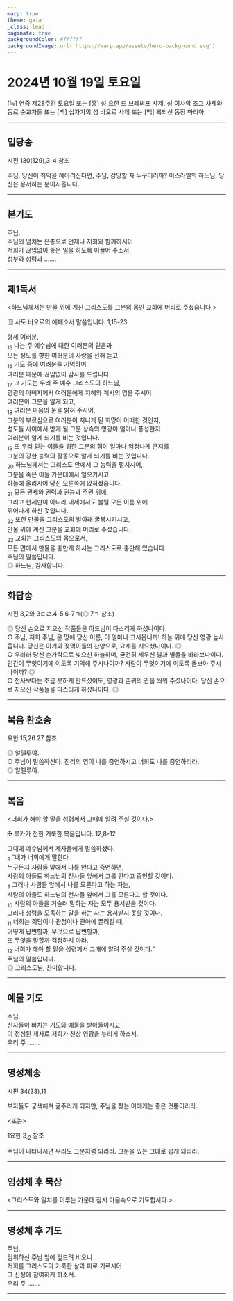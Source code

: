 ```yaml
---
marp: true
theme: gaia
_class: lead
paginate: true
backgroundColor: #ffffff
backgroundImage: url('https://marp.app/assets/hero-background.svg')
---
```


# 2024년 10월 19일 토요일

[녹] 연중 제28주간 토요일 또는 [홍] 성 요한 드 브레뵈프 사제, 성 이사악 조그 사제와 동료 순교자들 또는 [백] 십자가의 성 바오로 사제 또는 [백] 복되신 동정 마리아  




---

## 입당송

시편 130(129),3-4 참조

주님, 당신이 죄악을 헤아리신다면, 주님, 감당할 자 누구이리까? 이스라엘의 하느님, 당신은 용서하는 분이시옵니다.  
  


---

## 본기도

주님,  
주님의 넘치는 은총으로 언제나 저희와 함께하시어  
저희가 끊임없이 좋은 일을 하도록 이끌어 주소서.  
성부와 성령과 …….  
  


---

## 제1독서

<하느님께서는 만물 위에 계신 그리스도를 그분의 몸인 교회에 머리로 주셨습니다.>

▥ 사도 바오로의 에페소서 말씀입니다. 1,15-23

형제 여러분,  
<sub>15</sub> 나는 주 예수님에 대한 여러분의 믿음과  
모든 성도를 향한 여러분의 사랑을 전해 듣고,  
<sub>16</sub> 기도 중에 여러분을 기억하며  
여러분 때문에 끊임없이 감사를 드립니다.  
<sub>17</sub> 그 기도는 우리 주 예수 그리스도의 하느님,  
영광의 아버지께서 여러분에게 지혜와 계시의 영을 주시어  
여러분이 그분을 알게 되고,  
<sub>18</sub> 여러분 마음의 눈을 밝혀 주시어,  
그분의 부르심으로 여러분이 지니게 된 희망이 어떠한 것인지,  
성도들 사이에서 받게 될 그분 상속의 영광이 얼마나 풍성한지  
여러분이 알게 되기를 비는 것입니다.  
<sub>19</sub> 또 우리 믿는 이들을 위한 그분의 힘이 얼마나 엄청나게 큰지를  
그분의 강한 능력의 활동으로 알게 되기를 비는 것입니다.  
<sub>20</sub> 하느님께서는 그리스도 안에서 그 능력을 펼치시어,  
그분을 죽은 이들 가운데에서 일으키시고  
하늘에 올리시어 당신 오른쪽에 앉히셨습니다.  
<sub>21</sub> 모든 권세와 권력과 권능과 주권 위에,  
그리고 현세만이 아니라 내세에서도 불릴 모든 이름 위에  
뛰어나게 하신 것입니다.  
<sub>22</sub> 또한 만물을 그리스도의 발아래 굴복시키시고,  
만물 위에 계신 그분을 교회에 머리로 주셨습니다.  
<sub>23</sub> 교회는 그리스도의 몸으로서,  
모든 면에서 만물을 충만케 하시는 그리스도로 충만해 있습니다.  
주님의 말씀입니다.  
◎ 하느님, 감사합니다.  
  


---

## 화답송

시편 8,2와 3ㄷㄹ.4-5.6-7ㄱ(◎ 7ㄱ 참조)

◎ 당신 손으로 지으신 작품들을 아드님이 다스리게 하셨나이다.  
○ 주님, 저희 주님, 온 땅에 당신 이름, 이 얼마나 크시옵니까! 하늘 위에 당신 영광 높사옵니다. 당신은 아기와 젖먹이들의 찬양으로, 요새를 지으셨나이다. ◎  
○ 우러러 당신 손가락으로 빚으신 하늘하며, 굳건히 세우신 달과 별들을 바라보나이다. 인간이 무엇이기에 이토록 기억해 주시나이까? 사람이 무엇이기에 이토록 돌보아 주시나이까? ◎  
○ 천사보다는 조금 못하게 만드셨어도, 영광과 존귀의 관을 씌워 주셨나이다. 당신 손으로 지으신 작품들을 다스리게 하셨나이다. ◎  
  


---

## 복음 환호송

요한 15,26.27 참조

◎ 알렐루야.  
○ 주님이 말씀하신다. 진리의 영이 나를 증언하시고 너희도 나를 증언하리라.  
◎ 알렐루야.  
  


---

## 복음

<너희가 해야 할 말을 성령께서 그때에 알려 주실 것이다.>

✠ 루카가 전한 거룩한 복음입니다. 12,8-12

그때에 예수님께서 제자들에게 말씀하셨다.  
<sub>8</sub> “내가 너희에게 말한다.  
누구든지 사람들 앞에서 나를 안다고 증언하면,  
사람의 아들도 하느님의 천사들 앞에서 그를 안다고 증언할 것이다.  
<sub>9</sub> 그러나 사람들 앞에서 나를 모른다고 하는 자는,  
사람의 아들도 하느님의 천사들 앞에서 그를 모른다고 할 것이다.  
<sub>10</sub> 사람의 아들을 거슬러 말하는 자는 모두 용서받을 것이다.  
그러나 성령을 모독하는 말을 하는 자는 용서받지 못할 것이다.  
<sub>11</sub> 너희는 회당이나 관청이나 관아에 끌려갈 때,  
어떻게 답변할까, 무엇으로 답변할까,  
또 무엇을 말할까 걱정하지 마라.  
<sub>12</sub> 너희가 해야 할 말을 성령께서 그때에 알려 주실 것이다.”  
주님의 말씀입니다.  
◎ 그리스도님, 찬미합니다.  
  


---

## 예물 기도

주님,  
신자들이 바치는 기도와 예물을 받아들이시고  
이 정성된 제사로 저희가 천상 영광을 누리게 하소서.  
우리 주 …….  
  


---

## 영성체송

시편 34(33),11

부자들도 궁색해져 굶주리게 되지만, 주님을 찾는 이에게는 좋은 것뿐이리라.  
  
<또는>  
  
1요한 3,<sub>2</sub> 참조  
  
주님이 나타나시면 우리도 그분처럼 되리라. 그분을 있는 그대로 뵙게 되리라.  


---

## 영성체 후 묵상

<그리스도와 일치를 이루는 가운데 잠시 마음속으로 기도합시다.>  


---

## 영성체 후 기도

주님,  
엄위하신 주님 앞에 엎드려 비오니  
저희를 그리스도의 거룩한 살과 피로 기르시어  
그 신성에 참여하게 하소서.  
우리 주 …….  
  


---